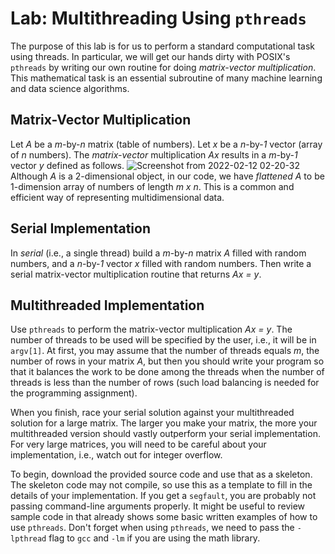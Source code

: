 # Lab: Multithreading Using `pthreads`

The purpose of this lab is for us to perform a standard computational task using threads. 
In particular, we will get our hands dirty with POSIX's `pthreads` by writing our own
routine for doing <i>matrix-vector multiplication</i>. This mathematical task is an essential subroutine of many
machine learning and data science algorithms.

## Matrix-Vector Multiplication
Let *A* be a *m*-by-*n* matrix (table of numbers). Let *x* be a *n*-by-*1* vector (array of *n* numbers). The *matrix-vector* multiplication *Ax* results in a *m*-by-*1* vector *y* defined as follows.
![Screenshot from 2022-02-12 02-20-32](https://user-images.githubusercontent.com/5934852/153705487-0600ad93-a10a-4390-aba5-6d197b21af69.png)
Although *A* is a 2-dimensional object, in our code, we have *flattened* *A* to be 1-dimension array of numbers of length *m x n*. This is a common and efficient way of representing multidimensional data.
## Serial Implementation
In *serial* (i.e., a single thread) build a *m*-by-*n* matrix *A* filled with random numbers, and a *n*-by-*1* vector *x* filled with random numbers. Then write a serial matrix-vector multiplication routine that returns *Ax = y*.

## Multithreaded Implementation
Use `pthreads` to perform the matrix-vector multiplication *Ax = y*. The number of threads to be used will be specified by the user, i.e., it will be in `argv[1]`. At first, you may assume that the number of threads equals *m*, the number of rows in your matrix *A*, but then you should write your program so that it balances the work to be done among the threads when the number of threads is less than the number of rows (such load balancing is needed for the programming assignment). 

When you finish, race your serial solution against your multithreaded solution for a large matrix. The larger you make your matrix, the more your multithreaded version should vastly outperform your serial implementation. For very large matrices, you will need to be careful about your implementation, i.e., watch out for integer overflow.

To begin, download the provided source code and use that as a skeleton. The skeleton code may not compile, so use this as a template to fill in the details of your implementation. If you get a `segfault`, you are probably not passing command-line arguments properly. It might be useful to review sample code in that already shows some basic written examples of how to use `pthreads`. Don't forget when using `pthreads`, we need to pass the `-lpthread` flag to `gcc` and `-lm` if you are using the math library. 
